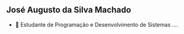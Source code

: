 ## José Augusto da Silva Machado 

- 🌱 Estudante de Programação e Desenvolvimento de Sistemas ....

